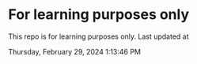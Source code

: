 # For learning purposes only
This repo is for learning purposes only.
Last updated at

Thursday, February 29, 2024 1:13:46 PM

